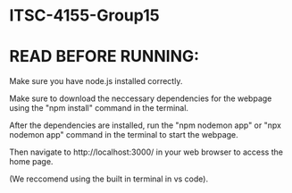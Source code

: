 # ITSC-4155-Group15

# READ BEFORE RUNNING:
Make sure you have node.js installed correctly.

Make sure to download the neccessary dependencies for the webpage using the "npm install" command in the terminal.

After the dependencies are installed, run the "npm nodemon app" or "npx nodemon app" command in the terminal to start the webpage.

Then navigate to http://localhost:3000/ in your web browser to access the home page.

(We reccomend using the built in terminal in vs code).
